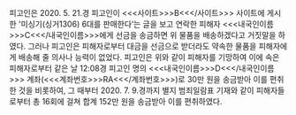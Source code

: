 피고인은 2020. 5. 21.경 피고인이 <<<사이트>>>B<<</사이트>>> 사이트에 게시한 '미싱기(싱거1306) 6대를 판매한다‘는 글을 보고 연락한 피해자 <<<내국인이름>>>C<<</내국인이름>>>에게 선금을 송금하면 위 물품을 배송하겠다고 거짓말을 하였다.
그러나 피고인은 피해자로부터 대금을 선금으로 받더라도 약속한 물품을 피해자에게 배송해 줄 의사나 능력이 없었다.
피고인은 위와 같이 피해자를 기망하여 이에 속은 피해자로부터 같은 날 12:08경 피고인 명의 <<<내국인이름>>>D<<</내국인이름>>> 계좌(<<<계좌번호>>>RA<<</계좌번호>>>)로 30만 원을 송금받아 이를 편취한 것을 비롯하여, 그 때부터 2020. 7. 9.경까지 별지 범죄일람표 기재와 같이 피해자들로부터 총 16회에 걸쳐 합계 152만 원을 송금받아 이를 편취하였다.